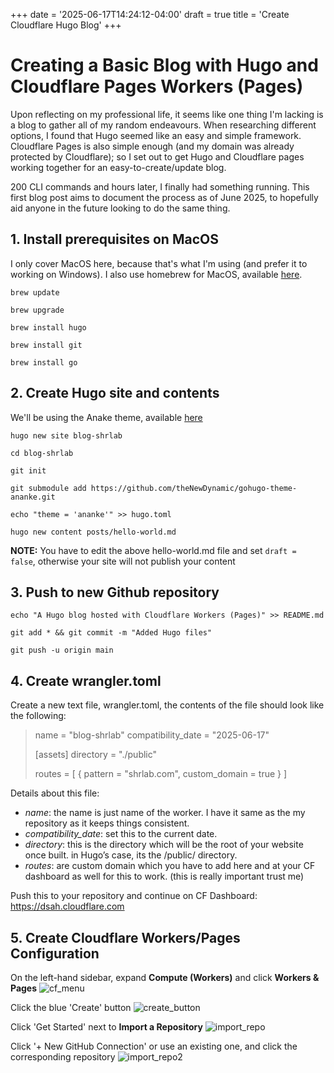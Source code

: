 +++
date = '2025-06-17T14:24:12-04:00'
draft = true
title = 'Create Cloudflare Hugo Blog'
+++

# Creating a Basic Blog with Hugo and Cloudflare Pages Workers (Pages)

Upon reflecting on my professional life, it seems like one thing I'm lacking is a blog to gather all of my random endeavours. When researching different options, I found that Hugo seemed like an easy and simple framework. Cloudflare Pages is also simple enough (and my domain was already protected by Cloudflare); so I set out to get Hugo and Cloudflare pages working together for an easy-to-create/update blog.

200 CLI commands and hours later, I finally had something running. This first blog post aims to document the process as of June 2025, to hopefully aid anyone in the future looking to do the same thing.

## 1. Install prerequisites on MacOS
I only cover MacOS here, because that's what I'm using (and prefer it to working on Windows). I also use homebrew for MacOS, available [here](https://brew.sh/).

`brew update`

`brew upgrade`

`brew install hugo`

`brew install git`

`brew install go`

## 2. Create Hugo site and contents

We'll be using the Anake theme, available [here](https://github.com/theNewDynamic/gohugo-theme-ananke.git)

`hugo new site blog-shrlab`

`cd blog-shrlab`

`git init`

`git submodule add https://github.com/theNewDynamic/gohugo-theme-ananke.git`

`echo "theme = 'ananke'" >> hugo.toml`

`hugo new content posts/hello-world.md`

**NOTE:** You have to edit the above hello-world.md file and set `draft = false`, otherwise your site will not publish your content

## 3. Push to new Github repository

`echo "A Hugo blog hosted with Cloudflare Workers (Pages)" >> README.md`

`git add * && git commit -m "Added Hugo files"`

`git push -u origin main`

## 4. Create wrangler.toml

Create a new text file, wrangler.toml, the contents of the file should look like the following:

>name = "blog-shrlab"
>compatibility_date = "2025-06-17"
>
>[assets]
>directory = "./public"
>
>routes = [
>    { pattern = "shrlab.com", custom_domain = true }
>]

Details about this file:
 - *name*: the name is just name of the worker. I have it same as the my repository as it keeps things consistent.
 - *compatibility_date*: set this to the current date.
 - *directory*: this is the directory which will be the root of your website once built. in Hugo’s case, its the /public/ directory.
 - *routes*: are custom domain which you have to add here and at your CF dashboard as well for this to work. (this is really important trust me)

Push this to your repository and continue on CF Dashboard: https://dsah.cloudflare.com

## 5. Create Cloudflare Workers/Pages Configuration

On the left-hand sidebar, expand **Compute (Workers)** and click **Workers & Pages**
![cf_menu](images/menu_cf.png)

Click the blue 'Create' button 
![create_button](images/create_button_cf.png)

Click 'Get Started' next to **Import a Repository**
![import_repo](images/import_repo_cf.png)

Click '+ New GitHub Connection' or use an existing one, and click the corresponding repository
![import_repo2](images/import_repo_cf2.png)

